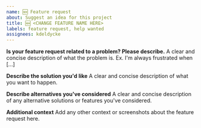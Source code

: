 ```yaml
---
name: 🆕 Feature request
about: Suggest an idea for this project
title: 🆕 <CHANGE FEATURE NAME HERE>
labels: feature request, help wanted
assignees: kdeldycke
---
```


**Is your feature request related to a problem? Please describe.**
A clear and concise description of what the problem is. Ex. I'm always frustrated when \[...\]

**Describe the solution you'd like**
A clear and concise description of what you want to happen.

**Describe alternatives you've considered**
A clear and concise description of any alternative solutions or features you've considered.

**Additional context**
Add any other context or screenshots about the feature request here.
